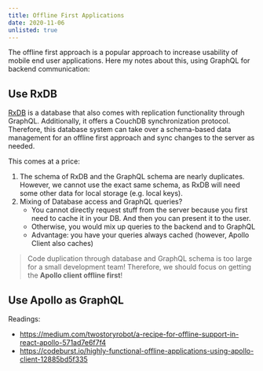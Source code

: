 ```yaml
---
title: Offline First Applications
date: 2020-11-06
unlisted: true
---
```


The offline first approach is a popular approach to increase usability of mobile end user applications.
Here my notes about this, using GraphQL for backend communication:

## Use RxDB

[RxDB](https://rxdb.info/replication-graphql.html) is a database that also comes with replication functionality through GraphQL. Additionally, it offers a CouchDB synchronization protocol.
Therefore, this database system can take over a schema-based data management for an offline first approach and sync changes to the server as needed.

This comes at a price:

1. The schema of RxDB and the GraphQL schema are nearly duplicates. However, we cannot use the exact same schema, as RxDB will need some other data for local storage (e.g. local keys).
2. Mixing of Database access and GraphQL queries?
    - You cannot directly request stuff from the server because you first need to cache it in your DB. And then you can present it to the user.
    - Otherwise, you would mix up queries to the backend and to GraphQL
    - Advantage: you have your queries always cached (however, Apollo Client also caches)

> Code duplication through database and GraphQL schema is too large for a small development team!
> Therefore, we should focus on getting the **Apollo client offline first**!

## Use Apollo as GraphQL

Readings:

-   https://medium.com/twostoryrobot/a-recipe-for-offline-support-in-react-apollo-571ad7e6f7f4
-   https://codeburst.io/highly-functional-offline-applications-using-apollo-client-12885bd5f335
